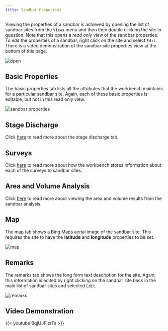 ```yaml
---
title: Sandbar Properties
---
```


Viewing the properties of a sandbar is achieved by opening the list of sandbar sites from the `Views` menu and then then double clicking the site in question. Note that this opens a *read only* view of the sandbar properties. To *edit* the properties of a sandbar, right click on the site and select `Edit`. There is a video demonstration of the sandbar site properties view at the bottom of this page.

![open](/images/sandbars/sandbar_properties_open.png)

## Basic Properties

The basic  properties tab lists all the attributes that the workbench maintains for a particular sandbar site. Again, each of these basic properties is editable, but not in this read only view.

![sandbar properties](/images/sandbars/sandbar_properties.png)

## Stage Discharge

Click [here](/online_help/sandbars/sd_sample/) to read more about the stage discharge tab.

## Surveys

Click [here](/online_help/sandbars/sandbar_surveys) to read more about how the workbench stores information about each of the surveys to sandbar sites.

## Area and Volume Analysis

Click [here](/online_help/sandbar_analysis/sandbar_results/) to read more about viewing the area and volume results from the sandbar analysis.

## Map

The map tab shows a Bing Maps aerial image of the sandbar site. This requires the site to have the **latitude** and **longitude** properties to be set.

![map](/images/sandbars/sandbar_properties_map.png)

## Remarks

The remarks tab shows the long form text description for the site. Again, this information is edited by right clicking on the sandbar site back in the main list of sandbar sites and selected `Edit`.

![remarks](/images/sandbars/sandbar_properties_remarks.png)

## Video Demonstration

{{< youtube BqjUJFIzrTs >}}